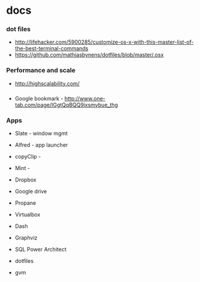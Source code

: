 docs
====

### dot files
* http://lifehacker.com/5900285/customize-os-x-with-this-master-list-of-the-best-terminal-commands
* https://github.com/mathiasbynens/dotfiles/blob/master/.osx

### Performance and scale
* http://highscalability.com/

###
* Google bookmark - http://www.one-tab.com/page/IGgtQqBQQ9ixsmybue_thg 

### Apps
* Slate - window mgmt
* Alfred - app launcher
* copyClip - 
* Mint - 
* Dropbox
* Google drive
* Propane
* Virtualbox
* Dash

* Graphviz
* SQL Power Architect

* dotfiles
* gvm
